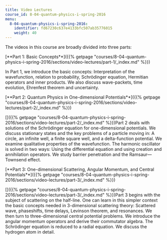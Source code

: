 ```yaml
---
title: Video Lectures
course_id: 8-04-quantum-physics-i-spring-2016
menu:
  8-04-quantum-physics-i-spring-2016:
    identifier: fd67230c637e4133bfc507ab35776015
    weight: 40
---
```

The videos in this course are broadly divided into three parts:

[\*\*Part 1: Basic Concepts\*\*]({{% getpage "courses/8-04-quantum-physics-i-spring-2016/sections/video-lectures/part-1/_index.md" %}})

In Part 1, we introduce the basic concepts: Interpretation of the wavefunction, relation to probability, Schrödinger equation, Hermitian operators and inner products. We also discuss wave-packets, time evolution, Ehrenfest theorem and uncertainty.

[\*\*Part 2: Quantum Physics in One-dimensional Potentials\*\*]({{% getpage "courses/8-04-quantum-physics-i-spring-2016/sections/video-lectures/part-2/_index.md" %}})

[]({{% getpage "courses/8-04-quantum-physics-i-spring-2016/sections/video-lectures/part-2/_index.md" %}})Part 2 deals with solutions of the Schrödinger equation for one-dimensional potentials. We discuss stationary states and the key problems of a particle moving in: A circle, an infinite well, a finite square well, and a delta-function potential. We examine qualitative properties of the wavefunction. The harmonic oscillator is solved in two ways: Using the differential equation and using creation and annihilation operators. We study barrier penetration and the Ramsaur—Townsend effect.

[\*\*Part 3: One-dimensional Scattering, Angular Momentum, and Central Potentials\*\*]({{% getpage "courses/8-04-quantum-physics-i-spring-2016/sections/video-lectures/part-3/_index.md" %}})

[]({{% getpage "courses/8-04-quantum-physics-i-spring-2016/sections/video-lectures/part-3/_index.md" %}})Part 3 begins with the subject of scattering on the half-line. One can learn in this simpler context the basic concepts needed in 3-dimensional scattering theory: Scattered wave, phaseshifts, time delays, Levinson theorem, and resonances. We then turn to three-dimensional central potential problems. We introduce the angular momentum operators and derive their commutator algebra. The Schrödinger equation is reduced to a radial equation. We discuss the hydrogen atom in detail.